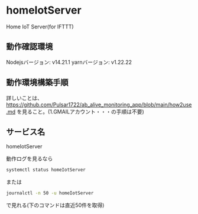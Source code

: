 # homeIotServer
Home IoT Server(for IFTTT)

## 動作確認環境
Nodejsバージョン: v14.21.1
yarnバージョン: v1.22.22

## 動作環境構築手順
詳しいことは、
https://github.com/Pulsar1722/ab_alive_monitoring_app/blob/main/how2use.md
を見ること。(1.GMAILアカウント・・・の手順は不要)

## サービス名
homeIotServer

動作ログを見るなら
```Bash
systemctl status homeIotServer
```
または
```Bash
journalctl -n 50 -u homeIotServer
```
で見れる(下のコマンドは直近50件を取得)